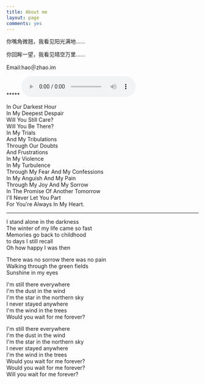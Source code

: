 ```yaml
---
title: About me
layout: page
comments: yes
---
```

<script>
$(function(){
$('nav a').eq(1).addClass("activepage");
})
</script>

<p>你嘴角微翘，我看见阳光满地……</p>
<p>你回眸一望，我看见晴空万里……</p>

<p>Email:hao＠zhao.im</p>
***** 
<audio controls>
<source src="http://hao.zhao.im/media/Audio/WillYouBeThere.mp3" type="audio/mp3">
HTML5 audio not supported!
</audio>

In Our Darkest Hour    
In My Deepest Despair    
Will You Still Care?    
Will You Be There?    
In My Trials   
And My Tribulations   
Through Our Doubts    
And Frustrations    
In My Violence    
In My Turbulence    
Through My Fear And My Confessions    
In My Anguish And My Pain    
Through My Joy And My Sorrow    
In The Promise Of Another Tomorrow    
I'll Never Let You Part    
For You're Always In My Heart.
*****
I stand alone in the darkness    
The winter of my life came so fast    
Memories go back to childhood    
to days I still recall    
Oh how happy I was then     
    
There was no sorrow there was no pain    
Walking through the green fields    
Sunshine in my eyes    
    
I'm still there everywhere    
I'm the dust in the wind    
I'm the star in the northern sky     
I never stayed anywhere    
I'm the wind in the trees    
Would you wait for me forever?    
    
I'm still there everywhere    
I'm the dust in the wind    
I'm the star in the northern sky    
I never stayed anywhere    
I'm the wind in the trees    
Would you wait for me forever?    
Would you wait for me forever?    
Will you wait for me forever?    
